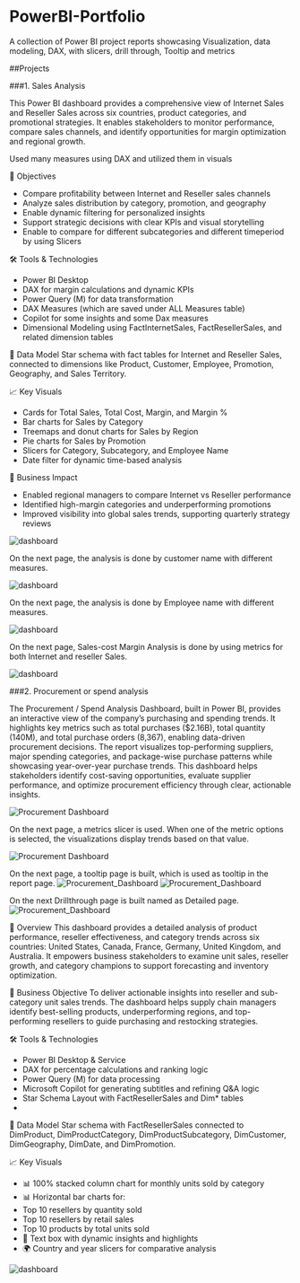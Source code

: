 # PowerBI-Portfolio
A collection of Power BI project reports showcasing Visualization, data modeling, DAX, with slicers, drill through, Tooltip and metrics

##Projects

###1. Sales Analysis

This Power BI dashboard provides a comprehensive view of Internet Sales and Reseller Sales across six countries, product categories, and promotional strategies. It enables stakeholders to monitor performance, compare sales channels, and identify opportunities for margin optimization and regional growth.

Used many measures using DAX and utilized them in visuals

🎯 Objectives
- Compare profitability between Internet and Reseller sales channels
- Analyze sales distribution by category, promotion, and geography
- Enable dynamic filtering for personalized insights
- Support strategic decisions with clear KPIs and visual storytelling
- Enable to compare for different subcategories and different timeperiod by using Slicers

🛠️ Tools & Technologies
- Power BI Desktop
- DAX for margin calculations and dynamic KPIs
- Power Query (M) for data transformation
- DAX Measures (which are saved under ALL Measures table)
- Copilot for some insights and some Dax measures
- Dimensional Modeling using FactInternetSales, FactResellerSales, and related dimension tables

📐 Data Model
Star schema with fact tables for Internet and Reseller Sales, connected to dimensions like Product, Customer, Employee, Promotion, Geography, and Sales Territory.

📈 Key Visuals
- Cards for Total Sales, Total Cost, Margin, and Margin %
- Bar charts for Sales by Category
- Treemaps and donut charts for Sales by Region
- Pie charts for Sales by Promotion
- Slicers for Category, Subcategory, and Employee Name
- Date filter for dynamic time-based analysis

📌 Business Impact
- Enabled regional managers to compare Internet vs Reseller performance
- Identified high-margin categories and underperforming promotions
- Improved visibility into global sales trends, supporting quarterly strategy reviews

![dashboard](https://github.com/Saipreethi29/PowerBI-Portfolio/blob/main/Sales_report.png)

On the next page, the analysis is done by customer name with different measures.

![dashboard](https://github.com/Saipreethi29/PowerBI-Portfolio/blob/main/Sales_customer_report.png)

On the next page, the analysis is done by Employee name with different measures.

![dashboard](https://github.com/Saipreethi29/PowerBI-Portfolio/blob/main/Sales_employee_report.png)

On the next page, Sales-cost Margin Analysis is done by using metrics for both Internet and reseller Sales.

![dashboard](https://github.com/Saipreethi29/PowerBI-Portfolio/blob/main/Sales-cost-MarginAnalysis.png)

###2. Procurement or spend analysis

The Procurement / Spend Analysis Dashboard, built in Power BI, provides an interactive view of the company’s purchasing and spending trends. It highlights key metrics such as total purchases ($2.16B), total quantity (140M), and total purchase orders (8,367), enabling data-driven procurement decisions. The report visualizes top-performing suppliers, major spending categories, and package-wise purchase patterns while showcasing year-over-year purchase trends. This dashboard helps stakeholders identify cost-saving opportunities, evaluate supplier performance, and optimize procurement efficiency through clear, actionable insights.

![Procurement Dashboard](Procuremt_report.png)

On the next page, a metrics slicer is used. When one of the metric options is selected, the visualizations display trends based on that value.

![Procurement Dashboard](https://github.com/Saipreethi29/PowerBI-Portfolio/blob/main/Report%20with%20metrics.png)

On the next page, a tooltip page is built, which is used as tooltip in the report page.
![Procurement_Dashboard](https://github.com/Saipreethi29/PowerBI-Portfolio/blob/main/Tooltip.png)
![Procurement_Dashboard](https://github.com/Saipreethi29/PowerBI-Portfolio/blob/main/Report%20with%20tooltip.png)

On the next Drillthrough page is built named as Detailed page.
![Procurement_Dashboard](https://github.com/Saipreethi29/PowerBI-Portfolio/blob/main/Drillthrough.png)

🧩 Overview
This dashboard provides a detailed analysis of product performance, reseller effectiveness, and category trends across six countries: United States, Canada, France, Germany, United Kingdom, and Australia. It empowers business stakeholders to examine unit sales, reseller growth, and category champions to support forecasting and inventory optimization.

🎯 Business Objective
To deliver actionable insights into reseller and sub-category unit sales trends. The dashboard helps supply chain managers identify best-selling products, underperforming regions, and top-performing resellers to guide purchasing and restocking strategies.

🛠️ Tools & Technologies
- Power BI Desktop & Service
- DAX for percentage calculations and ranking logic
- Power Query (M) for data processing
- Microsoft Copilot for generating subtitles and refining Q&A logic
- Star Schema Layout with FactResellerSales and Dim* tables
- 
📐 Data Model
Star schema with FactResellerSales connected to DimProduct, DimProductCategory, DimProductSubcategory, DimCustomer, DimGeography, DimDate, and DimPromotion.

📈 Key Visuals
- 📊 100% stacked column chart for monthly units sold by category
- 📊 Horizontal bar charts for:
- Top 10 resellers by quantity sold
- Top 10 resellers by retail sales
- Top 10 products by total units sold
- 📌 Text box with dynamic insights and highlights
- 🌍 Country and year slicers for comparative analysis

![dashboard](https://github.com/Saipreethi29/PowerBI-Portfolio/blob/main/Product_Analysis_report.png)





